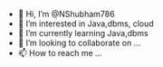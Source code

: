 - 👋 Hi, I’m @NShubham786
- 👀 I’m interested in Java,dbms, cloud
- 🌱 I’m currently learning Java,dbms
- 💞️ I’m looking to collaborate on ...
- 📫 How to reach me ...

<!---
NShubham786/NShubham786 is a ✨ special ✨ repository because its `README.md` (this file) appears on your GitHub profile.
You can click the Preview link to take a look at your changes.
--->
